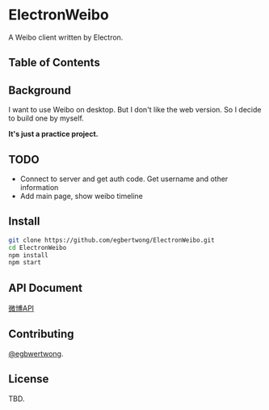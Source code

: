 # ElectronWeibo

A Weibo client written by Electron.

## Table of Contents

## Background

I want to use Weibo on desktop. But I don't like the web version. So I decide to build one by myself.

**It's just a practice project.**

## TODO

- Connect to server and get auth code. Get username and other information
- Add main page, show weibo timeline

## Install

```bash
git clone https://github.com/egbertwong/ElectronWeibo.git
cd ElectronWeibo
npm install
npm start
```

## API Document

[微博API](https://open.weibo.com/wiki/API)

## Contributing

[@egbwertwong](https://github.com/egbertwong).

## License

TBD.
